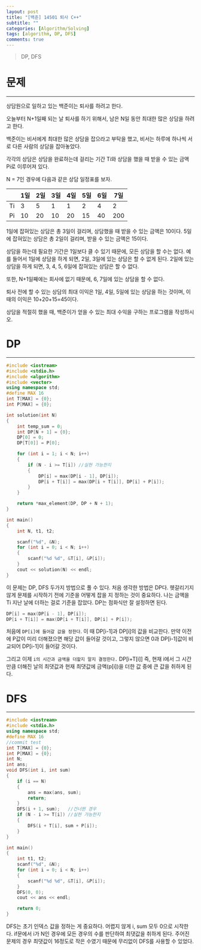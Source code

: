 ```yaml
---
layout: post
title: "[백준] 14501 퇴사 C++"
subtitle: ""
categories: [Algorithm/Solving]
tags: [algorithm, DP, DFS]
comments: true
---
```


> DP, DFS

# 문제

---

상담원으로 일하고 있는 백준이는 퇴사를 하려고 한다.

오늘부터 N+1일째 되는 날 퇴사를 하기 위해서, 남은 N일 동안 최대한 많은 상담을 하려고 한다.

백준이는 비서에게 최대한 많은 상담을 잡으라고 부탁을 했고, 비서는 하루에 하나씩 서로 다른 사람의 상담을 잡아놓았다.

각각의 상담은 상담을 완료하는데 걸리는 기간 Ti와 상담을 했을 때 받을 수 있는 금액 Pi로 이루어져 있다.

N = 7인 경우에 다음과 같은 상담 일정표를 보자.

|     | 1일  | 2일  | 3일  | 4일  | 5일  | 6일  | 7일  |
| --- | --- | --- | --- | --- | --- | --- | --- |
| Ti  | 3   | 5   | 1   | 1   | 2   | 4   | 2   |
| Pi  | 10  | 20  | 10  | 20  | 15  | 40  | 200 |

1일에 잡혀있는 상담은 총 3일이 걸리며, 상담했을 때 받을 수 있는 금액은 10이다. 5일에 잡혀있는 상담은 총 2일이 걸리며, 받을 수 있는 금액은 15이다.

상담을 하는데 필요한 기간은 1일보다 클 수 있기 때문에, 모든 상담을 할 수는 없다. 예를 들어서 1일에 상담을 하게 되면, 2일, 3일에 있는 상담은 할 수 없게 된다. 2일에 있는 상담을 하게 되면, 3, 4, 5, 6일에 잡혀있는 상담은 할 수 없다.

또한, N+1일째에는 회사에 없기 때문에, 6, 7일에 있는 상담을 할 수 없다.

퇴사 전에 할 수 있는 상담의 최대 이익은 1일, 4일, 5일에 있는 상담을 하는 것이며, 이때의 이익은 10+20+15=45이다.

상담을 적절히 했을 때, 백준이가 얻을 수 있는 최대 수익을 구하는 프로그램을 작성하시오.

# DP

---

```cpp
#include <iostream>
#include <stdio.h>
#include <algorithm>
#include <vector>
using namespace std;
#define MAX 16
int T[MAX] = {0};
int P[MAX] = {0};

int solution(int N)
{
    int temp_sum = 0;
    int DP[N + 1] = {0};
    DP[0] = 0;
    DP[T[0]] = P[0];

    for (int i = 1; i < N; i++)
    {
        if (N - i >= T[i]) //실현 가능한지
        {
            DP[i] = max(DP[i - 1], DP[i]);
            DP[i + T[i]] = max(DP[i + T[i]], DP[i] + P[i]);
        }
    }

    return *max_element(DP, DP + N + 1);
}

int main()
{
    int N, t1, t2;

    scanf("%d", &N);
    for (int i = 0; i < N; i++)
    {
        scanf("%d %d", &T[i], &P[i]);
    }
    cout << solution(N) << endl;
}
```

이 문제는 DP, DFS 두가지 방법으로 풀 수 있다. 처음 생각한 방법은 DP다. 헷갈리기지 않게 문제를 시작하기 전에 기준을 어떻게 잡을 지 정하는 것이 중요하다. 나는 금액을 Ti 지난 날에 더하는 걸로 기준을 잡았다. DP는 점화식만 잘 설정하면 된다.

```c
DP[i] = max(DP[i - 1], DP[i]);
DP[i + T[i]] = max(DP[i + T[i]], DP[i] + P[i]);
```

처음에 `DP[i]에 들어갈 값을 정한다`. 이 때 DP[i-1]과 DP[i]의 값을 비교한다. 만약 이전에 P값이 미리 더해졌으면 해당 값이 들어갈 것이고, 그렇지 않으면 0과 DP[i-1]값이 비교되어 DP[i-1]이 들어갈 것이다.

그리고 이제 `i의 시간과 금액을 더할지 말지 결정한다.` DP[i+T[i]] 즉, 현재 i에서 그 시간만큼 더해진 날의 최댓값과 현재 최댓값에 금액(p[i])을 더한 값 중에 큰 값을 취하게 된다.

# DFS

---

```cpp
#include <iostream>
#include <stdio.h>
using namespace std;
#define MAX 16
//commit test
int T[MAX] = {0};
int P[MAX] = {0};
int N;
int ans;
void DFS(int i, int sum)
{
    if (i == N)
    {
        ans = max(ans, sum);
        return;
    }
    DFS(i + 1, sum);   //건너뛴 경우
    if (N - i >= T[i]) //실현 가능한지
    {
        DFS(i + T[i], sum + P[i]);
    }
}

int main()
{
    int t1, t2;
    scanf("%d", &N);
    for (int i = 0; i < N; i++)
    {
        scanf("%d %d", &T[i], &P[i]);
    }
    DFS(0, 0);
    cout << ans << endl;

    return 0;
}
```

DFS는 초기 인덱스 값을 정하는 게 중요하다. 어렵지 않게 i, sum 모두 0으로 시작한다.
if문에서 i가 N인 경우에 모든 경우의 수를 판단하여 최댓값을 취하게 된다. 주어진 문제의 경우 최댓값이 16정도로 작은 수였기 때문에 무리없이 DFS를 사용할 수 있었다.
